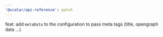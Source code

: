```yaml
---
'@scalar/api-reference': patch
---
```


feat: add `metaData` to the configuration to pass meta tags (title, opengraph data …)
